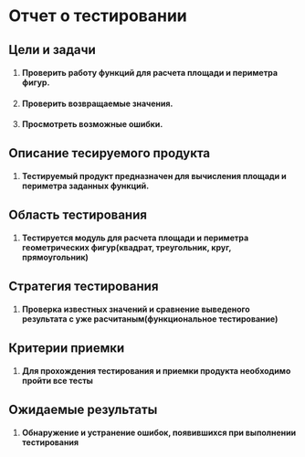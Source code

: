  # **Отчет о тестировании**
## **Цели и задачи**
1. #### **Проверить работу функций для расчета площади и периметра фигур.**
2. #### **Проверить возвращаемые значения.**
3. #### **Просмотреть возможные ошибки.**

## **Описание тесируемого продукта**
1. #### **Тестируемый продукт предназначен для вычисления площади и периметра заданных функций.**

## **Область тестирования**
1.  #### **Тестируется модуль для расчета площади и периметра геометрических фигур(квадрат, треугольник, круг, прямоугольник)**

## **Стратегия тестирования**
1. #### **Проверка известных значений и сравнение выведеного результата с уже расчитаным(функциональное тестирование)**

## **Критерии приемки**
1. #### **Для прохождения тестирования и приемки продукта необходимо пройти все тесты**

## **Ожидаемые результаты**
1. #### **Обнаружение и устранение ошибок, появившихся при выполнении тестирования**
